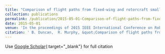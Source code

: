 ```yaml
---
title: "Comparison of flight paths from fixed-wing and rotorcraft small unmanned aerial systems at SR530 mudslide Washington state"
collection: publications
permalink: /publication/2015-05-01-Comparison-of-flight-paths-from-fixed-wing-and-rotorcraft-small-unmanned-aerial-systems-at-SR530-mudslide-Washington-state
date: 2015-05-01
venue: 'In the proceedings of 2015 IEEE International Conference on Robotics and Automation (ICRA)'
citation: ' B. Duncan,  R. Murphy, &quot;Comparison of flight paths from fixed-wing and rotorcraft small unmanned aerial systems at SR530 mudslide Washington state.&quot; In the proceedings of 2015 IEEE International Conference on Robotics and Automation (ICRA), 2015.'
---
```

Use [Google Scholar](https://scholar.google.com/scholar?q=Comparison+of+flight+paths+from+fixed+wing+and+rotorcraft+small+unmanned+aerial+systems+at+SR530+mudslide+Washington+state){:target="_blank"} for full citation